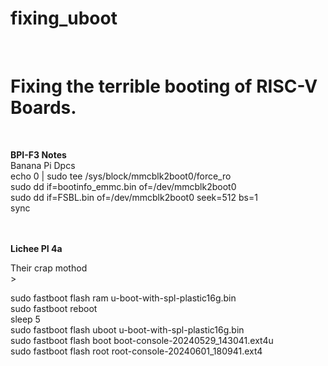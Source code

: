 # fixing_uboot
<br>

# Fixing the terrible booting of RISC-V Boards.
<br>

**BPI-F3 Notes**
<br>
Banana Pi Dpcs <br>
echo 0 | sudo tee /sys/block/mmcblk2boot0/force_ro<br>
sudo dd if=bootinfo_emmc.bin of=/dev/mmcblk2boot0<br>
sudo dd if=FSBL.bin of=/dev/mmcblk2boot0 seek=512 bs=1<br>
sync<br>
<br>
<br>

**Lichee PI 4a** <br>

Their crap mothod <br>>

sudo fastboot flash ram u-boot-with-spl-plastic16g.bin<br>
sudo fastboot reboot<br>
sleep 5<br>
sudo fastboot flash uboot u-boot-with-spl-plastic16g.bin<br>
sudo fastboot flash boot boot-console-20240529_143041.ext4u<br>
sudo fastboot flash root root-console-20240601_180941.ext4<br>
<br>


<br>





